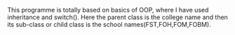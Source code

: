 This programme is totally based on basics of OOP, where I have used inheritance and switch(). Here the parent class is the college name and then its sub-class or child class is the school names(FST,FOH,FOM,FOBM). 
